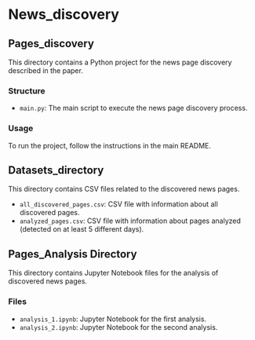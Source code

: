 # News_discovery


## Pages_discovery
This directory contains a Python project for the news page discovery described in the paper. 

### Structure

- `main.py`: The main script to execute the news page discovery process.

### Usage

To run the project, follow the instructions in the main README.

## Datasets_directory 
This directory contains CSV files related to the discovered news pages.

- `all_discovered_pages.csv`: CSV file with information about all discovered pages.
- `analyzed_pages.csv`: CSV file with information about pages analyzed (detected on at least 5 different days).

## Pages_Analysis Directory

This directory contains Jupyter Notebook files for the analysis of discovered news pages.

### Files

- `analysis_1.ipynb`: Jupyter Notebook for the first analysis.
- `analysis_2.ipynb`: Jupyter Notebook for the second analysis.


